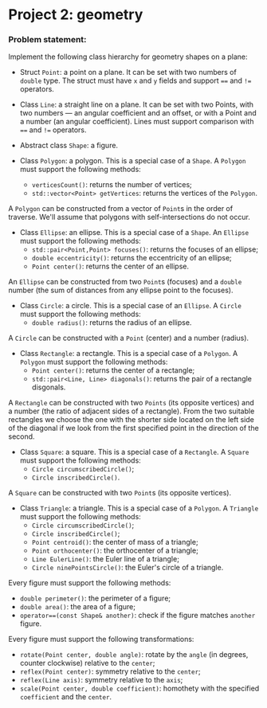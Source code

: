 # Project 2: geometry

### Problem statement:
Implement the following class hierarchy for geometry shapes on a plane:
- Struct `Point`: a point on a plane. It can be set with two numbers of `double` type. The struct must have `x` and `y` fields and support `==` and `!=` operators.

- Class `Line`: a straight line on a plane. It can be set with two Points, with two numbers — an angular coefficient and an offset, or with a Point and a number (an angular coefficient). Lines must support comparison with `==` and `!=` operators.

- Abstract class `Shape`: a figure.

- Class `Polygon`: a polygon. This is a special case of a `Shape`. A `Polygon` must support the following methods:
  - `verticesCount()`: returns the number of vertices;
  - `std::vector<Point> getVertices`: returns the vertices of the `Polygon`.

A `Polygon` can be constructed from a vector of `Point`s in the order of traverse. We'll assume that polygons with self-intersections do not occur.

- Class `Ellipse`: an ellipse. This is a special case of a `Shape`. An `Ellipse` must support the following methods:
  - `std::pair<Point,Point> focuses()`: returns the focuses of an ellipse;
  - `double eccentricity()`: returns the eccentricity of an ellipse;
  - `Point center()`: returns the center of an ellipse.

An `Ellipse` can be constructed from two `Point`s (focuses) and a `double` number (the sum of distances from any ellipse point to the focuses).

- Class `Circle`: a circle. This is a special case of an `Ellipse`. A `Circle` must support the following methods:
  - `double radius()`: returns the radius of an ellipse.

A `Circle` can be constructed with a `Point` (center) and a number (radius).

- Class `Rectangle`: a rectangle. This is a special case of a `Polygon`. A `Polygon` must support the following methods:
  - `Point center()`: returns the center of a rectangle;
  - `std::pair<Line, Line> diagonals()`: returns the pair of a rectangle disgonals.

A `Rectangle` can be constructed with two `Points` (its opposite vertices) and a number (the ratio of adjacent sides of a rectangle). From the two suitable rectangles we choose the one with the shorter side located on the left side of the diagonal if we look from the first specified point in the direction of the second.

- Class `Square`: a square. This is a special case of a `Rectangle`. A `Square` must support the following methods:
  - `Circle circumscribedCircle()`;
  - `Circle inscribedCircle()`.

A `Square` can be constructed with two `Point`s (its opposite vertices).

- Class `Triangle`: a triangle. This is a special case of a `Polygon`. A `Triangle` must support the following methods:
  - `Circle circumscribedCircle()`;
  - `Circle inscribedCircle()`;
  - `Point centroid()`: the center of mass of a triangle;
  - `Point orthocenter()`: the orthocenter of a triangle;
  - `Line EulerLine()`: the Euler line of a triangle;
  - `Circle ninePointsCircle()`: the Euler's circle of a triangle.

Every figure must support the following methods:
- `double perimeter()`: the perimeter of a figure;
- `double area()`: the area of a figure;
- `operator==(const Shape& another)`: check if the figure matches `another` figure.

Every figure must support the following transformations:
- `rotate(Point center, double angle)`: rotate by the `angle` (in degrees, counter clockwise) relative to the `center`;
- `reflex(Point center)`: symmetry relative to the `center`;
- `reflex(Line axis)`: symmetry relative to the `axis`;
- `scale(Point center, double coefficient)`: homothety with the specified `coefficient` and the `center`.
